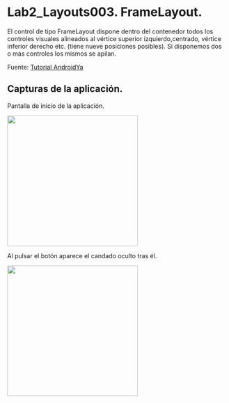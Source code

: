 # Lab2_Layouts003. FrameLayout.

El control de tipo FrameLayout dispone dentro del contenedor todos los controles visuales alineados al vértice superior izquierdo,centrado, vértice inferior derecho etc. (tiene nueve posiciones posibles). Si disponemos dos o más controles los mismos se apilan.

Fuente: [Tutorial AndroidYa](http://www.tutorialesprogramacionya.com/javaya/androidya/androidstudioya/detalleconcepto.php?codigo=20&inicio=0)

## Capturas de la aplicación.

Pantalla de inicio de la aplicación.

<img src="https://dl.dropboxusercontent.com/u/52992573/PGL/Lab2/Layouts/Lab2_Layouts003_1.png" width="300">

Al pulsar el botón aparece el candado oculto tras él.

<img src="https://dl.dropboxusercontent.com/u/52992573/PGL/Lab2/Layouts/Lab2_Layouts003_2.png" width="300">
